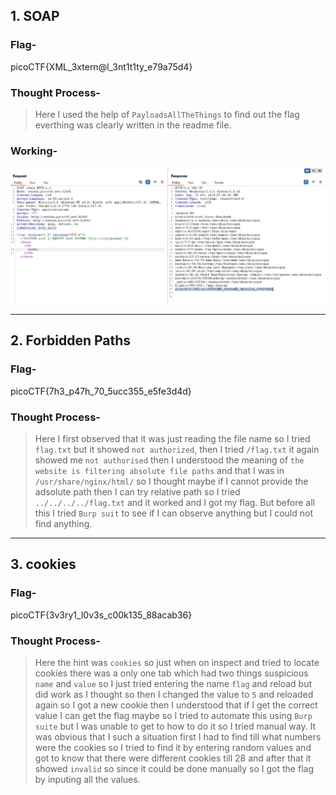 ## 1. SOAP

### **Flag-**     
picoCTF{XML_3xtern@l_3nt1t1ty_e79a75d4}

### **Thought Process-**         
> Here I used the help of `PayloadsAllTheThings` to find out the flag everthing was clearly written in the readme file.

### **Working-**    
![Use of Burp suite](/Images/Web_exp_SOAP.png)


---
## 2. Forbidden Paths

### **Flag-**       
picoCTF{7h3_p47h_70_5ucc355_e5fe3d4d}

### **Thought Process-**        
 > Here I first observed that it was just reading the file name so I tried `flag.txt` but it showed `not authorized`, then I tried `/flag.txt` it again showed me
  `not authorised` then I understood the meaning of `the website is filtering absolute file paths` and that I was in `/usr/share/nginx/html/` so I thought maybe
  if I cannot provide the adsolute path then I can try relative path so I tried `../../../../flag.txt` and it worked and I got my flag. But before all this I tried
 `Burp suit` to see if I can observe anything but I could not find anything.


---
## 3. cookies 

### **Flag-**        
picoCTF{3v3ry1_l0v3s_c00k135_88acab36}

### **Thought Process-**         
> Here the  hint was `cookies` so just when on inspect and tried to locate cookies there was a only one tab which had two things suspicious `name` and `value` so I just tried entering the name `flag` and reload but did work as I thought so then I changed the value to `5` and reloaded again so I got a new cookie then I understood that if I get the correct value I can get the flag maybe so I tried to automate this using `Burp suite` but I was unable to get to how to do it so I tried manual way.
It was obvious that I such a situation first I had to find till what numbers were the cookies so I tried to find it by entering random values and got to know that there were different cookies till 28 and after that it showed `invalid` so since it could be done manually so I got the flag by inputing all the values. 
